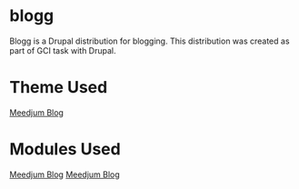 # blogg
Blogg is a Drupal distribution for blogging. This distribution was created as part of GCI task with Drupal.

# Theme Used
<a href="https://www.drupal.org/project/meedjum">Meedjum Blog</a>

# Modules Used
<a href="https://www.drupal.org/project/meedjum">Meedjum Blog</a>
<a href="https://www.drupal.org/project/meedjum">Meedjum Blog</a>
